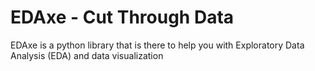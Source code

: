 # EDAxe - Cut Through Data
EDAxe is a python library that is there to help you with Exploratory Data Analysis (EDA) and data visualization
